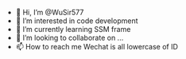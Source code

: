 - 👋 Hi, I’m @WuSir577
- 👀 I’m interested in code development
- 🌱 I’m currently learning SSM frame
- 💞️ I’m looking to collaborate on ...
- 📫 How to reach me Wechat is all lowercase of ID

<!---
WuSir577/WuSir577 is a ✨ special ✨ repository because its `README.md` (this file) appears on your GitHub profile.
You can click the Preview link to take a look at your changes.
--->
